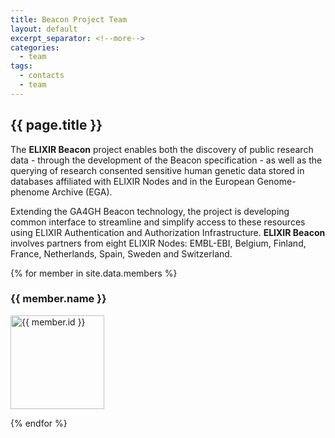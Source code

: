 ```yaml
---
title: Beacon Project Team
layout: default
excerpt_separator: <!--more-->
categories:
  - team
tags:
  - contacts
  - team
---
```


## {{ page.title }}

The __ELIXIR Beacon__ project enables both the discovery of public research data - through the development of the Beacon specification - as well as the querying of research consented sensitive human genetic data stored in databases affiliated with ELIXIR Nodes and in the European Genome-phenome Archive (EGA).

<!--more-->

Extending the GA4GH Beacon technology, the project is developing common interface to streamline and simplify access to these resources using ELIXIR Authentication and Authorization Infrastructure. __ELIXIR Beacon__ involves partners from eight ELIXIR Nodes: EMBL-EBI, Belgium, Finland, France, Netherlands, Spain, Sweden and Switzerland.

<!-- TODO: Create per-member pages based on the template in _posts/team/ -->

{% for member in site.data.members %}

### {{ member.name }}

<img src="{{ member.imageSrc }}" alt="{{ member.id }}" width="150"/>

{% endfor %}
